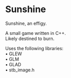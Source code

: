 # Sunshine
Sunshine, an effigy.

A small game written in C++.  
Likely destined to burn.  

Uses the following libraries:  
• GLEW  
• GLM  
• GLAD  
• stb_image.h  
